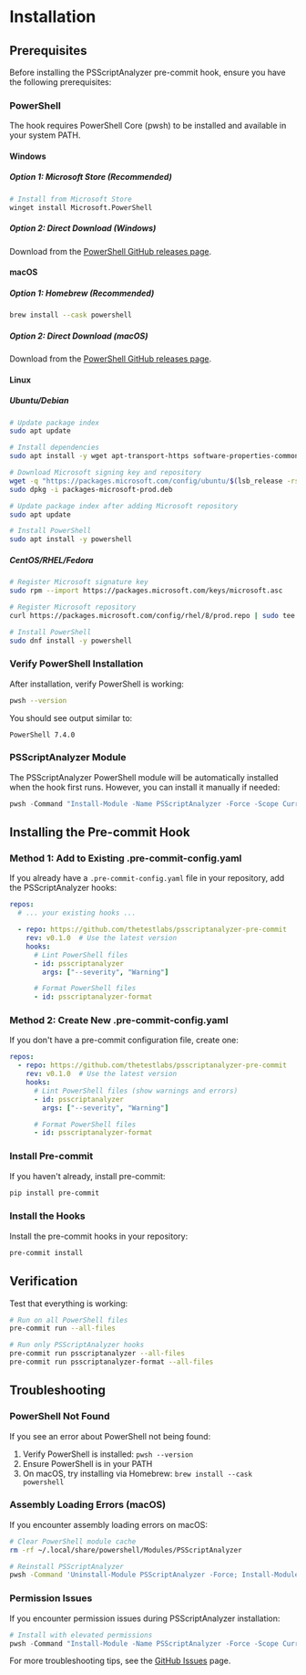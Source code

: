 # Installation

## Prerequisites

Before installing the PSScriptAnalyzer pre-commit hook, ensure you have the following prerequisites:

### PowerShell

The hook requires PowerShell Core (pwsh) to be installed and available in your system PATH.

#### Windows

##### Option 1: Microsoft Store (Recommended)

```bash
# Install from Microsoft Store
winget install Microsoft.PowerShell
```

##### Option 2: Direct Download (Windows)

Download from the [PowerShell GitHub releases page](https://github.com/PowerShell/PowerShell/releases).

#### macOS

##### Option 1: Homebrew (Recommended)

```bash
brew install --cask powershell
```

##### Option 2: Direct Download (macOS)

Download from the [PowerShell GitHub releases page](https://github.com/PowerShell/PowerShell/releases).

#### Linux

##### Ubuntu/Debian

```bash
# Update package index
sudo apt update

# Install dependencies
sudo apt install -y wget apt-transport-https software-properties-common

# Download Microsoft signing key and repository
wget -q "https://packages.microsoft.com/config/ubuntu/$(lsb_release -rs)/packages-microsoft-prod.deb"
sudo dpkg -i packages-microsoft-prod.deb

# Update package index after adding Microsoft repository
sudo apt update

# Install PowerShell
sudo apt install -y powershell
```

##### CentOS/RHEL/Fedora

```bash
# Register Microsoft signature key
sudo rpm --import https://packages.microsoft.com/keys/microsoft.asc

# Register Microsoft repository
curl https://packages.microsoft.com/config/rhel/8/prod.repo | sudo tee /etc/yum.repos.d/microsoft.repo

# Install PowerShell
sudo dnf install -y powershell
```

### Verify PowerShell Installation

After installation, verify PowerShell is working:

```bash
pwsh --version
```

You should see output similar to:

```text
PowerShell 7.4.0
```

### PSScriptAnalyzer Module

The PSScriptAnalyzer PowerShell module will be automatically installed when the hook first runs. However, you can install it manually if needed:

```powershell
pwsh -Command "Install-Module -Name PSScriptAnalyzer -Force -Scope CurrentUser"
```

## Installing the Pre-commit Hook

### Method 1: Add to Existing .pre-commit-config.yaml

If you already have a `.pre-commit-config.yaml` file in your repository, add the PSScriptAnalyzer hooks:

```yaml
repos:
  # ... your existing hooks ...

  - repo: https://github.com/thetestlabs/psscriptanalyzer-pre-commit
    rev: v0.1.0  # Use the latest version
    hooks:
      # Lint PowerShell files
      - id: psscriptanalyzer
        args: ["--severity", "Warning"]

      # Format PowerShell files
      - id: psscriptanalyzer-format
```

### Method 2: Create New .pre-commit-config.yaml

If you don't have a pre-commit configuration file, create one:

```yaml
repos:
  - repo: https://github.com/thetestlabs/psscriptanalyzer-pre-commit
    rev: v0.1.0  # Use the latest version
    hooks:
      # Lint PowerShell files (show warnings and errors)
      - id: psscriptanalyzer
        args: ["--severity", "Warning"]

      # Format PowerShell files
      - id: psscriptanalyzer-format
```

### Install Pre-commit

If you haven't already, install pre-commit:

```bash
pip install pre-commit
```

### Install the Hooks

Install the pre-commit hooks in your repository:

```bash
pre-commit install
```

## Verification

Test that everything is working:

```bash
# Run on all PowerShell files
pre-commit run --all-files

# Run only PSScriptAnalyzer hooks
pre-commit run psscriptanalyzer --all-files
pre-commit run psscriptanalyzer-format --all-files
```

## Troubleshooting

### PowerShell Not Found

If you see an error about PowerShell not being found:

1. Verify PowerShell is installed: `pwsh --version`
2. Ensure PowerShell is in your PATH
3. On macOS, try installing via Homebrew: `brew install --cask powershell`

### Assembly Loading Errors (macOS)

If you encounter assembly loading errors on macOS:

```bash
# Clear PowerShell module cache
rm -rf ~/.local/share/powershell/Modules/PSScriptAnalyzer

# Reinstall PSScriptAnalyzer
pwsh -Command 'Uninstall-Module PSScriptAnalyzer -Force; Install-Module PSScriptAnalyzer -Force'
```

### Permission Issues

If you encounter permission issues during PSScriptAnalyzer installation:

```powershell
# Install with elevated permissions
pwsh -Command "Install-Module -Name PSScriptAnalyzer -Force -Scope CurrentUser"
```

For more troubleshooting tips, see the [GitHub Issues](https://github.com/thetestlabs/psscriptanalyzer-pre-commit/issues) page.

